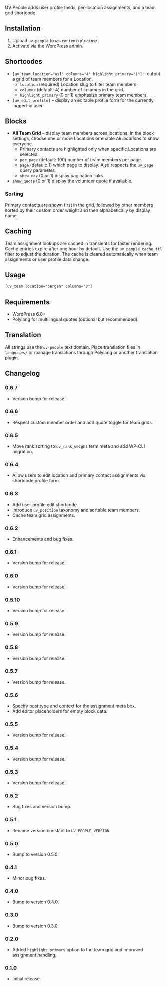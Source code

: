 UV People adds user profile fields, per-location assignments, and a team grid shortcode.

## Installation
1. Upload `uv-people` to `wp-content/plugins/`.
2. Activate via the WordPress admin.

## Shortcodes
- `[uv_team location="osl" columns="4" highlight_primary="1"]` – output a grid of team members for a Location.
  - `location` (required) Location slug to filter team members.
  - `columns` (default: 4) number of columns in the grid.
  - `highlight_primary` (0 or 1) emphasize primary team members.
- `[uv_edit_profile]` – display an editable profile form for the currently logged-in user.

## Blocks
 - **All Team Grid** – display team members across locations. In the block settings, choose one or more Locations or enable *All locations* to show everyone.
   - Primary contacts are highlighted only when specific Locations are selected.
   - `per_page` (default: 100) number of team members per page.
   - `page` (default: 1) which page to display. Also respects the `uv_page` query parameter.
   - `show_nav` (0 or 1) display pagination links.
  - `show_quote` (0 or 1) display the volunteer quote if available.

### Sorting
Primary contacts are shown first in the grid, followed by other members sorted by their custom order weight and then alphabetically by display name.

## Caching
Team assignment lookups are cached in transients for faster rendering. Cache entries expire after one hour by default. Use the `uv_people_cache_ttl` filter to adjust the duration. The cache is cleared automatically when team assignments or user profile data change.

## Usage

```html
[uv_team location="bergen" columns="3"]
```

## Requirements
- WordPress 6.0+
- Polylang for multilingual quotes (optional but recommended).

## Translation
All strings use the `uv-people` text domain. Place translation files in `languages/` or manage translations through Polylang or another translation plugin.

## Changelog
### 0.6.7
- Version bump for release.
### 0.6.6
- Respect custom member order and add quote toggle for team grids.
### 0.6.5
- Move rank sorting to `uv_rank_weight` term meta and add WP-CLI migration.
### 0.6.4
- Allow users to edit location and primary contact assignments via shortcode profile form.
### 0.6.3
- Add user profile edit shortcode.
- Introduce `uv_position` taxonomy and sortable team members.
- Cache team grid assignments.
### 0.6.2
- Enhancements and bug fixes.
### 0.6.1
- Version bump for release.
### 0.6.0
- Version bump for release.
### 0.5.10
- Version bump for release.
### 0.5.9
- Version bump for release.
### 0.5.8
- Version bump for release.
### 0.5.7
- Version bump for release.
### 0.5.6
- Specify post type and context for the assignment meta box.
- Add editor placeholders for empty block data.
### 0.5.5
- Version bump for release.
### 0.5.4
- Version bump for release.
### 0.5.3
- Version bump for release.
### 0.5.2
- Bug fixes and version bump.
### 0.5.1
- Rename version constant to `UV_PEOPLE_VERSION`.
### 0.5.0
- Bump to version 0.5.0.
### 0.4.1
- Minor bug fixes.
### 0.4.0
- Bump to version 0.4.0.
### 0.3.0
- Bump to version 0.3.0.
### 0.2.0
- Added `highlight_primary` option to the team grid and improved assignment handling.
### 0.1.0
- Initial release.
